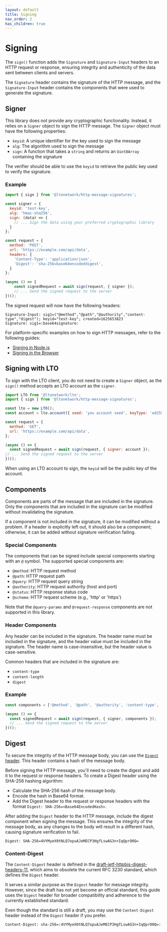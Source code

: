 ```yaml
---
layout: default
title: Signing
nav_order: 2
has_children: true
---
```


# Signing

The `sign()` function adds the `Signature` and `Signature-Input` headers to an HTTP request or response, ensuring
integrity and authenticity of the data sent between clients and servers.

The `Signature` header contains the signature of the HTTP message, and the `Signature-Input` header contains the
components that were used to generate the signature.

## Signer

This library does not provide any cryptographic functionality. Instead, it relies on a `Signer` object to sign the HTTP
message. The `Signer` object must have the following properties:

- `keyid`: A unique identifier for the key used to sign the message
- `alg`: The algorithm used to sign the message
- `sign`: A function that takes a `string` and returns an `Uint8Array` containing the signature

The verifier should be able to use the `keyid` to retrieve the public key used to verify the signature.

### Example

```javascript
import { sign } from '@ltonetwork/http-message-signatures';

const signer = { 
  keyid: 'test-key',
  alg: 'hmac-sha256',
  sign: (data) => {
    // ... Sign the data using your preferred cryptographic library
  }
};

const request = {
  method: 'POST',
  url: 'https://example.com/api/data',
  headers: {
    'Content-Type': 'application/json',
    'Digest': 'sha-256=base64encodeddigest',
  }
};

(async () => {
    const signedRequest = await sign(request, { signer });
    // ... Send the signed request to the server
})();
```

The signed request will now have the following headers:

```
Signature-Input: sig1=("@method","@path","@authority","content-type","digest"); keyid="test-key"; created=1625653823
Signature: sig1=:base64signature:
```

For platform-specific examples on how to sign HTTP messages, refer to the following guides:

- [Signing in Node.js](signing/nodejs.md)
- [Signing in the Browser](signing/browser.md)

## Signing with LTO

To sign with the LTO client, you do not need to create a `Signer` object, as the `sign()` method accepts an LTO account
as the `signer`.

```javascript
import LTO from '@ltonetwork/lto';
import { sign } from '@ltonetwork/http-message-signatures';

const lto = new LTO();
const account = lto.account({ seed: 'you account seed', keyType: 'ed25519' });

const request = {
  method: 'GET',
  url: 'https://example.com/api/data',
};

(async () => {
  const signedRequest = await sign(request, { signer: account });
// ... Send the signed request to the server
})();
```

When using an LTO account to sign, the `keyid` will be the public key of the account.

## Components

Components are parts of the message that are included in the signature. Only the components that are included in the
signature can be modified without invalidating the signature.

If a component is not included in the signature, it can be modified without a problem. If a header is explicitly left
out, it should also be a component; otherwise, it can be added without signature verification failing.

### Special Components

The components that can be signed include special components starting with an `@` symbol. The supported special
components are:

- `@method`: HTTP request method
- `@path`: HTTP request path
- `@query`: HTTP request query string
- `@authority`: HTTP request authority (host and port)
- `@status`: HTTP response status code
- `@scheme`: HTTP request scheme (e.g., 'http' or 'https')

Note that the `@query-params` and `@request-response` components are not supported in this library.

### Header Components

Any header can be included in the signature. The header name must be included in the signature, and the header value
must be included in the signature. The header name is case-insensitive, but the header value is case-sensitive.

Common headers that are included in the signature are:

- `content-type`
- `content-length`
- `digest`

### Example

```javascript
const components = ['@method', '@path', '@authority', 'content-type', 'digest'];

(async () => {
  const signedRequest = await sign(request, { signer, components });
  // ... Send the signed request to the server
})();
```

## Digest

To secure the integrity of the HTTP message body, you can use the
[`Digest` header](https://developer.mozilla.org/en-US/docs/Web/HTTP/Headers/Digest). This header contains a hash of the
message body.

Before signing the HTTP message, you'll need to create the digest and add it to the request or response
headers. To create a Digest header using the SHA-256 hashing algorithm:

* Calculate the SHA-256 hash of the message body.
* Encode the hash in Base64 format.
* Add the Digest header to the request or response headers with the format `Digest: SHA-256=<Base64EncodedHash>`.

After adding the `Digest` header to the HTTP message, include the digest component when signing the message. This ensures
the integrity of the message body, as any changes to the body will result in a different hash, causing signature verification to fail.

```
Digest: SHA-256=4VYMyeX0tNLQ7opuAJeMECP3HgfLswAG3n+IqQprO0Q=
```

### Content-Digest

The `Content-Digest` header is defined in the [draft-ietf-httpbis-digest-headers-11](https://www.ietf.org/archive/id/draft-ietf-httpbis-digest-headers-11.html),
which aims to obsolete the current RFC 3230 standard, which defines the `Digest` header.

It serves a similar purpose as the `Digest` header for message integrity. However, since the draft has not yet become an
official standard, this guide uses the `Digest` header for broader compatibility and adherence to the currently
established standard.

Even though the standard is still a draft, you may use the `Content-Digest` header instead of the `Digest` header if you
prefer.

```
Content-Digest: sha-256=:4VYMyeX0tNLQ7opuAJeMECP3HgfLswAG3n+IqQprO0Q=:
```
